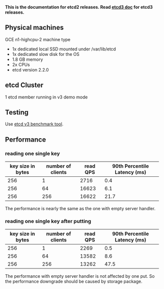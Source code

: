 **This is the documentation for etcd2 releases. Read [etcd3 doc][v3-docs] for etcd3 releases.**

[v3-docs]: ../../docs.md#documentation


## Physical machines

GCE n1-highcpu-2 machine type

- 1x dedicated local SSD mounted under /var/lib/etcd
- 1x dedicated slow disk for the OS
- 1.8 GB memory
- 2x CPUs
- etcd version 2.2.0

## etcd Cluster

1 etcd member running in v3 demo mode

## Testing

Use [etcd v3 benchmark tool][etcd-v3-benchmark].

## Performance

### reading one single key

| key size in bytes | number of clients | read QPS | 90th Percentile Latency (ms) |
|-------------------|-------------------|----------|---------------|
| 256               | 1                 | 2716  | 0.4      |
| 256               | 64                | 16623 | 6.1      |
| 256               | 256               | 16622 | 21.7     |

The performance is nearly the same as the one with empty server handler.

### reading one single key after putting

| key size in bytes | number of clients | read QPS | 90th Percentile Latency (ms) |
|-------------------|-------------------|----------|---------------|
| 256               | 1                 | 2269  | 0.5      |
| 256               | 64                | 13582 | 8.6      |
| 256               | 256               | 13262 | 47.5     |

The performance with empty server handler is not affected by one put. So the
performance downgrade should be caused by storage package.

[etcd-v3-benchmark]: ../../../tools/benchmark/
